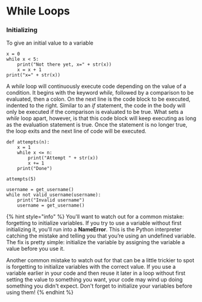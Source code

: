 # While Loops

### Initializing

To give an initial value to a variable

```
x = 0
while x < 5:
    print("Not there yet, x=" + str(x))
    x = x + 1
print("x=" + str(x))
```

A _while_ loop will continuously execute code depending on the value of a condition. It begins with the keyword _while,_ followed by a comparison to be evaluated, then a colon. On the next line is the code block to be executed, indented to the right. Similar to an _if_ statement, the code in the body will only be executed if the comparison is evaluated to be true. What sets a _while_ loop apart, however, is that this code block will keep executing as long as the evaluation statement is true. Once the statement is no longer true, the loop exits and the next line of code will be executed.

```
def attempts(n):
    x = 1
    while x <= n:
        print("Attempt " + str(x))
        x += 1
    print("Done")
    
attempts(5)
```

```
username = get_username()
while not valid_username(username):
    print("Invalid username")
    username = get_username()
```

{% hint style="info" %}
You'll want to watch out for a common mistake: forgetting to initialize variables. If you try to use a variable without first initializing it, you'll run into a **NameError**. This is the Python interpreter catching the mistake and telling you that you’re using an undefined variable. The fix is pretty simple: initialize the variable by assigning the variable a value before you use it.

Another common mistake to watch out for that can be a little trickier to spot is forgetting to initialize variables with the correct value. If you use a variable earlier in your code and then reuse it later in a loop without first setting the value to something you want, your code may wind up doing something you didn't expect. Don't forget to initialize your variables before using them!
{% endhint %}
